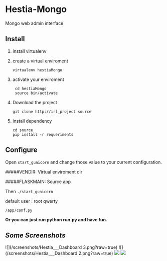 Hestia-Mongo
============

Mongo web admin interface


Install
------
1. install virtualenv
2. create a virtual enviroment

    ``` 
    virtualenv hestiaMongo 
    ```
    
3. activate your enviroment
   ``` 
    cd hestiaMongo 
    source bin/activate
    ```
4. Download the project 
    ``` 
    git clone http://irl_project source
    ```
5. install dependency 
    ``` 
    cd source 
    pip install -r requeriments
    ```

Configure
---
Open ```start_gunicorn``` and change those value to your current configuration.

#####VENDIR: 
Virtual enviroment dir


#####FLASKMAIN:
Source app 

Then ``` ./start_gunicorn ```

default user : root qwerty

    /app/conf.py


**Or you can just run python run.py and have fun.**

*Some Screenshots*
---------
![](/screenshots/Hestia___Dashboard 3.png?raw=true)
![](/screenshots/Hestia___Dashboard 2.png?raw=true)
![](/screenshots/Hestia___Dashboard.png?raw=true)
![](/screenshots/Admin_Hestia.png?raw=true)



